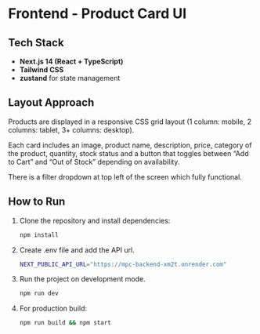 # Frontend - Product Card UI

## Tech Stack
- **Next.js 14 (React + TypeScript)**
- **Tailwind CSS**
- **zustand** for state management

## Layout Approach
Products are displayed in a responsive CSS grid layout (1 column: mobile, 2 columns: tablet, 3+ columns: desktop).

Each card includes an image, product name, description, price, category of the product, quantity, stock status and a button that toggles between “Add to Cart” and “Out of Stock” depending on availability.

There is a filter dropdown at top left of the screen which fully functional.

## How to Run
1. Clone the repository and install dependencies:
   ```bash
   npm install

2. Create .env file and add the API url.
    ```bash
    NEXT_PUBLIC_API_URL="https://mpc-backend-xm2t.onrender.com"
    ```
3. Run the project on development mode.
    ```bash
    npm run dev
    ```

4. For production build:
    ```bash
    npm run build && npm start

